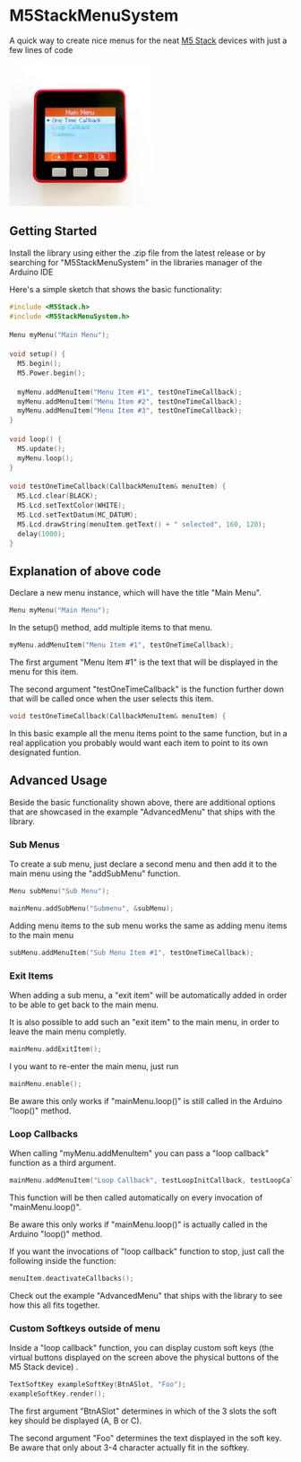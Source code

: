 # M5StackMenuSystem
A quick way to create nice menus for the neat [M5 Stack](https://github.com/m5stack/m5stack) devices with just a few lines of code

<img src="https://github.com/chhorisberger/M5StackMenuSystem/blob/main/docs/picture.jpg" width="256">

## Getting Started
Install the library using either the .zip file from the latest release or by searching for "M5StackMenuSystem" in the libraries manager of the Arduino IDE

Here's a simple sketch that shows the basic functionality:

```c++
#include <M5Stack.h>
#include <M5StackMenuSystem.h> 

Menu myMenu("Main Menu");

void setup() {
  M5.begin();
  M5.Power.begin();
 
  myMenu.addMenuItem("Menu Item #1", testOneTimeCallback);
  myMenu.addMenuItem("Menu Item #2", testOneTimeCallback);
  myMenu.addMenuItem("Menu Item #3", testOneTimeCallback);
}

void loop() {
  M5.update();
  myMenu.loop();
}

void testOneTimeCallback(CallbackMenuItem& menuItem) {
  M5.Lcd.clear(BLACK);
  M5.Lcd.setTextColor(WHITE);
  M5.Lcd.setTextDatum(MC_DATUM);
  M5.Lcd.drawString(menuItem.getText() + " selected", 160, 120);
  delay(1000);
}
```
## Explanation of above code

Declare a new menu instance, which will have the title "Main Menu".
```c++
Menu myMenu("Main Menu");
```

In the setup() method, add multiple items to that menu.
```c++
myMenu.addMenuItem("Menu Item #1", testOneTimeCallback);
```
The first argument "Menu Item #1" is the text that will be displayed in the menu for this item.

The second argument "testOneTimeCallback" is the function further down that will be called once when the user selects this item.

```c++
void testOneTimeCallback(CallbackMenuItem& menuItem) {
```

In this basic example all the menu items point to the same function, but in a real application you probably would want each item to point to its own designated funtion.

## Advanced Usage

Beside the basic functionality shown above, there are additional options that are showcased in the example "AdvancedMenu" that ships with the library.

### Sub Menus

To create a sub menu, just declare a second menu and then add it to the main menu using the "addSubMenu" function.

```c++
Menu subMenu("Sub Menu");
```

```c++
mainMenu.addSubMenu("Submenu", &subMenu);
```
Adding menu items to the sub menu works the same as adding menu items to the main menu

```c++
subMenu.addMenuItem("Sub Menu Item #1", testOneTimeCallback);
```

### Exit Items

When adding a sub menu, a "exit item" will be automatically added in order to be able to get back to the main menu.

It is also possible to add such an "exit item" to the main menu, in order to leave the main menu completly.

```c++
mainMenu.addExitItem();
```
I you want to re-enter the main menu, just run 

```c++
mainMenu.enable();
```

Be aware this only works if "mainMenu.loop()" is still called in the Arduino "loop()" method.


### Loop Callbacks

When calling "myMenu.addMenuItem" you can pass a "loop callback" function as a third argument.

```c++
mainMenu.addMenuItem("Loop Callback", testLoopInitCallback, testLoopCallback);
```
This function will be then called automatically on every invocation of "mainMenu.loop()".

Be aware this only works if "mainMenu.loop()" is actually called in the Arduino "loop()" method.

If you want the invocations of "loop callback" function to stop, just call the following inside the function: 

```c++
menuItem.deactivateCallbacks();
```

Check out the example "AdvancedMenu" that ships with the library to see how this all fits together.

### Custom Softkeys outside of menu

Inside a "loop callback" function, you can display custom soft keys (the virtual buttons displayed on the screen above the physical buttons of the M5 Stack device) .

```c++
TextSoftKey exampleSoftKey(BtnASlot, "Foo");
exampleSoftKey.render(); 
```
The first argument "BtnASlot" determines in which of the 3 slots the soft key should be displayed (A, B or C).

The second argument "Foo" determines the text displayed in the soft key. Be aware that only about 3-4 character actually fit in the softkey.



